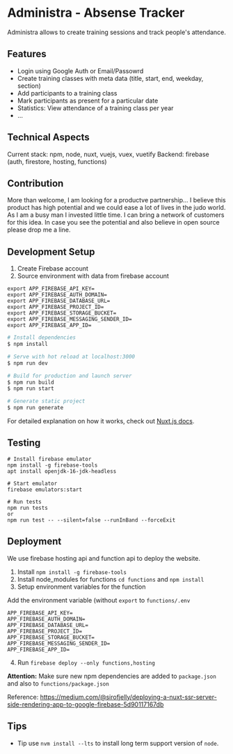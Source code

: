 # Administra - Absense Tracker

Administra allows to create training sessions and track people's
attendance.

## Features

- Login using Google Auth or Email/Passowrd
- Create training classes with meta data (title, start, end, weekday, section)
- Add participants to a training class
- Mark participants as present for a particular date
- Statistics: View attendance of a training class per year
- ...

## Technical Aspects

Current stack: npm, node, nuxt, vuejs, vuex, vuetify
Backend: firebase (auth, firestore, hosting, functions)

## Contribution

More than welcome, I am looking for a productve partnership...
I believe this product has high potential and we could ease a lot of lives in the judo world.
As I am a busy man I invested little time. I can bring a network of customers for this idea.
In case you see the potential and also believe in open source please drop me a line.

## Development Setup

1. Create Firebase account
2. Source environment with data from firebase account

```
export APP_FIREBASE_API_KEY=
export APP_FIREBASE_AUTH_DOMAIN=
export APP_FIREBASE_DATABASE_URL=
export APP_FIREBASE_PROJECT_ID=
export APP_FIREBASE_STORAGE_BUCKET=
export APP_FIREBASE_MESSAGING_SENDER_ID=
export APP_FIREBASE_APP_ID=
```

```bash
# Install dependencies
$ npm install

# Serve with hot reload at localhost:3000
$ npm run dev

# Build for production and launch server
$ npm run build
$ npm run start

# Generate static project
$ npm run generate
```

For detailed explanation on how it works, check out [Nuxt.js docs](https://nuxtjs.org).

## Testing

```
# Install firebase emulator
npm install -g firebase-tools
apt install openjdk-16-jdk-headless

# Start emulator
firebase emulators:start

# Run tests
npm run tests
or
npm run test -- --silent=false --runInBand --forceExit
```

## Deployment

We use firebase hosting api and function api to deploy the website.

1. Install `npm install -g firebase-tools`
2. Install node_modules for functions `cd functions` and `npm install`
3. Setup environment variables for the function

Add the environment variable (without `export` to `functions/.env`

```
APP_FIREBASE_API_KEY=
APP_FIREBASE_AUTH_DOMAIN=
APP_FIREBASE_DATABASE_URL=
APP_FIREBASE_PROJECT_ID=
APP_FIREBASE_STORAGE_BUCKET=
APP_FIREBASE_MESSAGING_SENDER_ID=
APP_FIREBASE_APP_ID=
```

4. Run `firebase deploy --only functions,hosting`

**Attention:** Make sure new npm dependencies are added to `package.json` and also to `functions/package.json`

Reference: https://medium.com/@sirofjelly/deploying-a-nuxt-ssr-server-side-rendering-app-to-google-firebase-5d90117167db

## Tips

- Tip use `nvm install --lts` to install long term support version of `node`.
